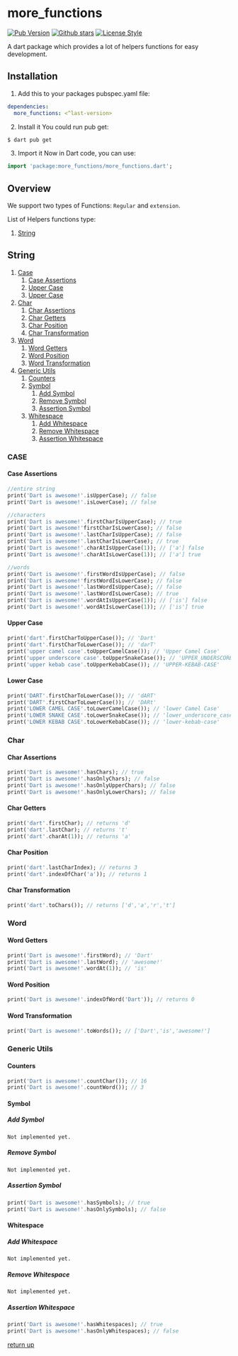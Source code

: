# more_functions

[![Pub Version](https://img.shields.io/pub/v/more_functions?color=blue&logo=dart)](https://pub.dev/packages/more_functions)
[![Github stars](https://img.shields.io/github/stars/elbeicktalat/dart_more_functions?logo=github)](https://github.com/elbeicktalat/dart_more_functions)
[![License Style](https://img.shields.io/github/license/elbeicktalat/dart_more_functions)](https://github.com/elbeicktalat/dart_more_functions/blob/main/LICENSE)

A dart package which provides a lot of helpers functions for easy development.

## Installation

1) Add this to your packages pubspec.yaml file:

```yaml
dependencies:
  more_functions: <^last-version>
```

2) Install it You could run pub get:

```bash
$ dart pub get
```

3) Import it Now in Dart code, you can use:

```dart
import 'package:more_functions/more_functions.dart';
```

## Overview

We support two types of Functions: `Regular` and `extension`.

List of Helpers functions type:

1. [String](#string)

## String

1. [Case](#case)
   1. [Case Assertions](#case-assertions)
   2. [Upper Case](#upper-case)
   3. [Upper Case](#lower-case)
2. [Char](#char)
   1. [Char Assertions](#char-assertions)
   1. [Char Getters](#char-getters)
   1. [Char Position](#char-position)
   1. [Char Transformation](#char-transformation)
3. [Word](#word)
   1. [Word Getters](#word-getters)
   1. [Word Position](#word-position)
   1. [Word Transformation](#word-transformation)
4. [Generic Utils](#generic-utils)
   1. [Counters](#counters)
   2. [Symbol](#symbol)
      1. [Add Symbol](#add-symbol)
      2. [Remove Symbol](#remove-symbol)
      3. [Assertion Symbol](#assertion-symbol)
   3. [Whitespace](#whitespace)
      1. [Add Whitespace](#add-whitespace)
      1. [Remove Whitespace](#remove-whitespace)
      1. [Assertion Whitespace](#assertion-whitespace)

### CASE

#### Case Assertions

```dart
//entire string
print('Dart is awesome!'.isUpperCase); // false
print('Dart is awesome!'.isLowerCase); // false

//characters
print('Dart is awesome!'.firstCharIsUpperCase); // true
print('Dart is awesome!'firstCharIsLowerCase); // false
print('Dart is awesome!'.lastCharIsUpperCase); // false
print('Dart is awesome!'.lastCharIsLowerCase); // true
print('Dart is awesome!'.charAtIsUpperCase(1)); // ['a'] false
print('Dart is awesome!'.charAtIsLowerCase(1)); // ['a'] true

//words
print('Dart is awesome!'.firstWordIsUpperCase); // false
print('Dart is awesome!'firstWordIsLowerCase); // false
print('Dart is awesome!'.lastWordIsUpperCase); // false
print('Dart is awesome!'.lastWordIsLowerCase); // true
print('Dart is awesome!'.wordAtIsUpperCase(1)); // ['is'] false
print('Dart is awesome!'.wordAtIsLowerCase(1)); // ['is'] true
```

#### Upper Case

```dart
print('dart'.firstCharToUpperCase()); // 'Dart'
print('dart'.firstCharToLowerCase()); // 'darT'
print('upper camel case'.toUpperCamelCase()); // 'Upper Camel Case'
print('upper underscore case'.toUpperSnakeCase()); // 'UPPER_UNDERSCORE_CASE'
print('upper kebab case'.toUpperKebabCase()); // 'UPPER-KEBAB-CASE'
```

#### Lower Case

```dart
print('DART'.firstCharToLowerCase()); // 'dART'
print('DART'.firstCharToLowerCase()); // 'DARt'
print('LOWER CAMEL CASE'.toLowerCamelCase()); // 'lower Camel Case'
print('LOWER SNAKE CASE'.toLowerSnakeCase()); // 'lower_underscore_case'
print('LOWER KEBAB CASE'.toLowerKebabCase()); // 'lower-kebab-case'
```

### Char

#### Char Assertions

```dart
print('Dart is awesome!'.hasChars); // true 
print('Dart is awesome!'.hasOnlyChars); // false  
print('Dart is awesome!'.hasOnlyUpperChars); // false   
print('Dart is awesome!'.hasOnlyLowerChars); // false
```

#### Char Getters

```dart
print('dart'.firstChar); // returns 'd'
print('dart'.lastChar); // returns 't'
print('dart'.charAt(1)); // returns 'a'
```

#### Char Position

```dart
print('dart'.lastCharIndex); // returns 3
print('dart'.indexOfChar('a')); // returns 1
```

#### Char Transformation

```dart
print('dart'.toChars()); // returns ['d','a','r','t']
```

### Word

#### Word Getters

```dart
print('Dart is awesome!'.firstWord); // 'Dart' 
print('Dart is awesome!'.lastWord); // 'awesome!'  
print('Dart is awesome!'.wordAt(1)); // 'is'   
```

#### Word Position

```dart
print('Dart is awesome!'.indexOfWord('Dart')); // returns 0 
```

#### Word Transformation

```dart
print('Dart is awesome!'.toWords()); // ['Dart','is','awesome!'] 
```

### Generic Utils

#### Counters

```dart
print('Dart is awesome!'.countChar()); // 16
print('Dart is awesome!'.countWord()); // 3
```

#### Symbol

##### Add Symbol

`Not implemented yet.`

##### Remove Symbol

`Not implemented yet.`

##### Assertion Symbol

```dart
print('Dart is awesome!'.hasSymbols); // true
print('Dart is awesome!'.hasOnlySymbols); // false
```

#### Whitespace

##### Add Whitespace

`Not implemented yet.`

##### Remove Whitespace

`Not implemented yet.`

##### Assertion Whitespace

```dart
print('Dart is awesome!'.hasWhitespaces); // true
print('Dart is awesome!'.hasOnlyWhitespaces); // false
```

[return up](#more_functions)